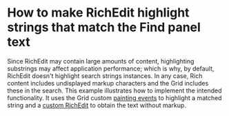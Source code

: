 # How to make RichEdit highlight strings that match the Find panel text


<p>Since RichEdit may contain large amounts of content, highlighting substrings may affect application performance; which is why, by default, RichEdit doesn't highlight search strings instances. In any case, Rich content includes undisplayed markup characters and the Grid includes these in the search. This example illustrates how to implement the intended functionality. It uses the Grid custom <a href="http://documentation.devexpress.com/#WindowsForms/DevExpressXtraGridViewsGridGridView_CustomDrawCelltopic"><u>painting events</u></a> to highlight a matched string and a <a href="http://documentation.devexpress.com/#WindowsForms/CustomDocument4716"><u>custom RichEdit</u></a> to obtain the text without markup.</p>

<br/>


